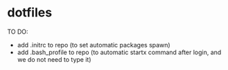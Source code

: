 # dotfiles

TO DO:
 - add .initrc to repo (to set automatic packages spawn)
 - add .bash_profile to repo (to automatic startx command after login, and we do not need to type it)
